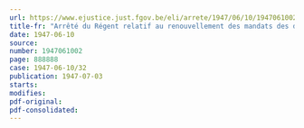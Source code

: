 ```yaml
---
url: https://www.ejustice.just.fgov.be/eli/arrete/1947/06/10/1947061002/justel
title-fr: "Arrêté du Régent relatif au renouvellement des mandats des délégués à l'inspection des mines"
date: 1947-06-10
source:
number: 1947061002
page: 888888
case: 1947-06-10/32
publication: 1947-07-03
starts:
modifies:
pdf-original:
pdf-consolidated:
---
```



